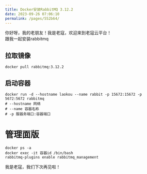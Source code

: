 ```yaml
---
title: Docker安装RabbitMQ 3.12.2
date: 2023-09-26 07:06:10
permalink: /pages/552b64/
---
```


你好呀，我的老朋友！我是老寇，欢迎来到老寇云平台！  
跟我一起安装rabbitmq

## 拉取镜像
```shell
docker pull rabbitmq:3.12.2
```

## 启动容器
```shell
docker run -d --hostname laokou --name rabbit -p 15672:15672 -p 5672:5672 rabbitmq
# --hostname 网络
# --name 容器名称
# -p 服器务端口:容器端口
```

# 管理面版
```shell
docker ps -a
docker exec -it 容器id /bin/bash
rabbitmq-plugins enable rabbitmq_management
```

我是老寇，我们下次再见啦！  